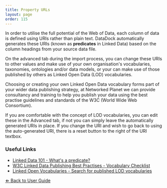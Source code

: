 ```yaml
---
title: Property URLs
layout: page
order: 115
---
```


In order to utilise the full potential of the Web of Data, each column of data is defined using URIs rather than plain text. DataDock automatically generates these URIs (known as **predicates** in Linked Data) based on the column headings from your source data file.

On the advanced tab during the import process, you can change these URIs to other values and make use of your own organisation's vocabularies, taxonomies, ontologies and/or data models, or your can make use of those published by others as Linked Open Data (LOD) vocabularies. 
 
Choosing or creating your own Linked Open Data vocabulary forms part of your wider data publishing strategy, at Networked Planet we can provide consultancy and training to help you publish your data using the best practise guidelines and standards of the W3C (World Wide Web Consortium).

If you are comfortable with the concept of LOD vocabularies, you can edit these in the Advanced tab, if not you can simply leave the automatically generated URIs in place. If you change the URI and wish to go back to using the auto-generated URI, there is a reset button to the right of the URI textbox.

### Useful Links

* [Linked Data 101 - What's a predicate?](http://networkedplanet.com/blog/2016/02/17/linked-data-101-predicates.html)
* [W3C Linked Data Publishing Best Practises - Vocabulary Checklist](https://www.w3.org/TR/ld-bp/#vocabulary-checklist)
* [Linked Open Vocabularies - Search for published LOD vocabularies](http://lov.okfn.org/)

[&lArr; Back to User Guide](/datadock/user-guide/)


